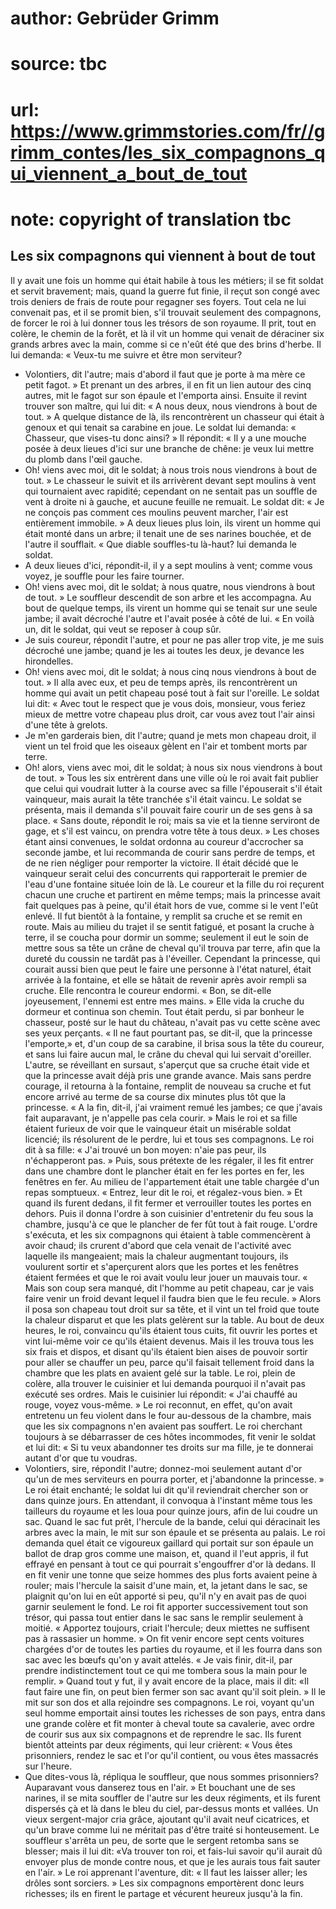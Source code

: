 # author: Gebrüder Grimm
# source: tbc
# url: https://www.grimmstories.com/fr//grimm_contes/les_six_compagnons_qui_viennent_a_bout_de_tout
# note: copyright of translation tbc

## Les six compagnons qui viennent à bout de tout 

Il y avait une fois un homme qui était habile à tous les métiers; il se
fit soldat et servit bravement; mais, quand la guerre fut finie, il
reçut son congé avec trois deniers de frais de route pour regagner ses
foyers. Tout cela ne lui convenait pas, et il se promit bien, s'il
trouvait seulement des compagnons, de forcer le roi à lui donner tous
les trésors de son royaume.
Il prit, tout en colère, le chemin de la forêt, et là il vit un homme
qui venait de déraciner six grands arbres avec la main, comme si ce
n'eût été que des brins d'herbe. Il lui demanda: « Veux-tu me suivre
et être mon serviteur?
- Volontiers, dit l'autre; mais d'abord il faut que je porte à ma mère
ce petit fagot. »
Et prenant un des arbres, il en fit un lien autour des cinq autres, mit
le fagot sur son épaule et l'emporta ainsi. Ensuite il revint trouver
son maître, qui lui dit: « A nous deux, nous viendrons à bout de tout.
»
A quelque distance de là, ils rencontrèrent un chasseur qui était à
genoux et qui tenait sa carabine en joue. Le soldat lui demanda: «
Chasseur, que vises-tu donc ainsi? »
Il répondit: « Il y a une mouche posée à deux lieues d'ici sur une
branche de chêne: je veux lui mettre du plomb dans l'œil gauche.
- Oh! viens avec moi, dit le soldat; à nous trois nous viendrons à bout
de tout. »
Le chasseur le suivit et ils arrivèrent devant sept moulins à vent qui
tournaient avec rapidité; cependant on ne sentait pas un souffle de vent
à droite ni à gauche, et aucune feuille ne remuait. Le soldat dit: « Je
ne conçois pas comment ces moulins peuvent marcher, l'air est
entièrement immobile. »
A deux lieues plus loin, ils virent un homme qui était monté dans un
arbre; il tenait une de ses narines bouchée, et de l'autre il
soufflait.
« Que diable souffles-tu là-haut? lui demanda le soldat.
- A deux lieues d'ici, répondit-il, il y a sept moulins à vent; comme
vous voyez, je souffle pour les faire tourner.
- Oh! viens avec moi, dit le soldat; à nous quatre, nous viendrons à
bout de tout. »
Le souffleur descendit de son arbre et les accompagna. Au bout de
quelque temps, ils virent un homme qui se tenait sur une seule jambe; il
avait décroché l'autre et l'avait posée à côté de lui.
« En voilà un, dit le soldat, qui veut se reposer à coup sûr.
- Je suis coureur, répondit l'autre, et pour ne pas aller trop vite, je
me suis décroché une jambe; quand je les ai toutes les deux, je devance
les hirondelles.
- Oh! viens avec moi, dit le soldat; à nous cinq nous viendrons à bout
de tout. »
Il alla avec eux, et peu de temps après, ils rencontrèrent un homme qui
avait un petit chapeau posé tout à fait sur l'oreille. Le soldat lui
dit: « Avec tout le respect que je vous dois, monsieur, vous feriez
mieux de mettre votre chapeau plus droit, car vous avez tout l'air
ainsi d'une tête à grelots.
- Je m'en garderais bien, dit l'autre; quand je mets mon chapeau
droit, il vient un tel froid que les oiseaux gèlent en l'air et tombent
morts par terre.
- Oh! alors, viens avec moi, dit le soldat; à nous six nous viendrons à
bout de tout. »
Tous les six entrèrent dans une ville où le roi avait fait publier que
celui qui voudrait lutter à la course avec sa fille l'épouserait s'il
était vainqueur, mais aurait la tête tranchée s'il était vaincu. Le
soldat se présenta, mais il demanda s'il pouvait faire courir un de ses
gens à sa place. « Sans doute, répondit le roi; mais sa vie et la tienne
serviront de gage, et s'il est vaincu, on prendra votre tête à tous
deux. »
Les choses étant ainsi convenues, le soldat ordonna au coureur
d'accrocher sa seconde jambe, et lui recommanda de courir sans perdre
de temps, et de ne rien négliger pour remporter la victoire. Il était
décidé que le vainqueur serait celui des concurrents qui rapporterait le
premier de l'eau d'une fontaine située loin de là.
Le coureur et la fille du roi reçurent chacun une cruche et partirent en
même temps; mais la princesse avait fait quelques pas à peine, qu'il
était hors de vue, comme si le vent l'eût enlevé. Il fut bientôt à la
fontaine, y remplit sa cruche et se remit en route. Mais au milieu du
trajet il se sentit fatigué, et posant la cruche à terre, il se coucha
pour dormir un somme; seulement il eut le soin de mettre sous sa tête un
crâne de cheval qu'il trouva par terre, afin que la dureté du coussin
ne tardât pas à l'éveiller.
Cependant la princesse, qui courait aussi bien que peut le faire une
personne à l'état naturel, était arrivée à la fontaine, et elle se
hâtait de revenir après avoir rempli sa cruche. Elle rencontra le
coureur endormi. « Bon, se dit-elle joyeusement, l'ennemi est entre mes
mains. » Elle vida la cruche du dormeur et continua son chemin.
Tout était perdu, si par bonheur le chasseur, posté sur le haut du
château, n'avait pas vu cette scène avec ses yeux perçants. « Il ne
faut pourtant pas, se dit-il, que la princesse l'emporte,» et, d'un
coup de sa carabine, il brisa sous la tête du coureur, et sans lui faire
aucun mal, le crâne du cheval qui lui servait d'oreiller. L'autre, se
réveillant en sursaut, s'aperçut que sa cruche était vide et que la
princesse avait déjà pris une grande avance. Mais sans perdre courage,
il retourna à la fontaine, remplit de nouveau sa cruche et fut encore
arrivé au terme de sa course dix minutes plus tôt que la princesse. « A
la fin, dit-il, j'ai vraiment remué les jambes; ce que j'avais fait
auparavant, je n'appelle pas cela courir. »
Mais le roi et sa fille étaient furieux de voir que le vainqueur était
un misérable soldat licencié; ils résolurent de le perdre, lui et tous
ses compagnons. Le roi dit à sa fille: « J'ai trouvé un bon moyen:
n'aie pas peur, ils n'échapperont pas. » Puis, sous prétexte de les
régaler, il les fit entrer dans une chambre dont le plancher était en
fer les portes en fer, les fenêtres en fer.
Au milieu de l'appartement était une table chargée d'un repas
somptueux. « Entrez, leur dit le roi, et régalez-vous bien. » Et quand
ils furent dedans, il fit fermer et verrouiller toutes les portes en
dehors. Puis il donna l'ordre à son cuisinier d'entretenir du feu sous
la chambre, jusqu'à ce que le plancher de fer fût tout à fait rouge.
L'ordre s'exécuta, et les six compagnons qui étaient à table
commencèrent à avoir chaud; ils crurent d'abord que cela venait de
l'activité avec laquelle ils mangeaient; mais la chaleur augmentant
toujours, ils voulurent sortir et s'aperçurent alors que les portes et
les fenêtres étaient fermées et que le roi avait voulu leur jouer un
mauvais tour. « Mais son coup sera manqué, dit l'homme au petit
chapeau, car je vais faire venir un froid devant lequel il faudra bien
que le feu recule. » Alors il posa son chapeau tout droit sur sa tête,
et il vint un tel froid que toute la chaleur disparut et que les plats
gelèrent sur la table.
Au bout de deux heures, le roi, convaincu qu'ils étaient tous cuits,
fit ouvrir les portes et vint lui-même voir ce qu'ils étaient devenus.
Mais il les trouva tous les six frais et dispos, et disant qu'ils
étaient bien aises de pouvoir sortir pour aller se chauffer un peu,
parce qu'il faisait tellement froid dans la chambre que les plats en
avaient gelé sur la table. Le roi, plein de colère, alla trouver le
cuisinier et lui demanda pourquoi il n'avait pas exécuté ses ordres.
Mais le cuisinier lui répondit: « J'ai chauffé au rouge, voyez
vous-même. » Le roi reconnut, en effet, qu'on avait entretenu un feu
violent dans le four au-dessous de la chambre, mais que les six
compagnons n'en avaient pas souffert.
Le roi cherchant toujours à se débarrasser de ces hôtes incommodes, fit
venir le soldat et lui dit: « Si tu veux abandonner tes droits sur ma
fille, je te donnerai autant d'or que tu voudras.
- Volontiers, sire, répondit l'autre; donnez-moi seulement autant d'or
qu'un de mes serviteurs en pourra porter, et j'abandonne la princesse.
»
Le roi était enchanté; le soldat lui dit qu'il reviendrait chercher son
or dans quinze jours. En attendant, il convoqua à l'instant même tous
les tailleurs du royaume et les loua pour quinze jours, afin de lui
coudre un sac. Quand le sac fut prêt, l'hercule de la bande, celui qui
déracinait les arbres avec la main, le mit sur son épaule et se présenta
au palais. Le roi demanda quel était ce vigoureux gaillard qui portait
sur son épaule un ballot de drap gros comme une maison, et, quand il
l'eut appris, il fut effrayé en pensant à tout ce qui pourrait
s'engouffrer d'or là dedans. Il en fit venir une tonne que seize
hommes des plus forts avaient peine à rouler; mais l'hercule la saisit
d'une main, et, la jetant dans le sac, se plaignit qu'on lui en eût
apporté si peu, qu'il n'y en avait pas de quoi garnir seulement le
fond. Le roi fit apporter successivement tout son trésor, qui passa tout
entier dans le sac sans le remplir seulement à moitié. « Apportez
toujours, criait l'hercule; deux miettes ne suffisent pas à rassasier
un homme. » On fit venir encore sept cents voitures chargées d'or de
toutes les parties du royaume, et il les fourra dans son sac avec les
bœufs qu'on y avait attelés. « Je vais finir, dit-il, par prendre
indistinctement tout ce qui me tombera sous la main pour le remplir. »
Quand tout y fut, il y avait encore de la place, mais il dit: «Il faut
faire une fin, on peut bien fermer son sac avant qu'il soit plein. » Il
le mit sur son dos et alla rejoindre ses compagnons.
Le roi, voyant qu'un seul homme emportait ainsi toutes les richesses de
son pays, entra dans une grande colère et fit monter à cheval toute sa
cavalerie, avec ordre de courir sus aux six compagnons et de reprendre
le sac. Ils furent bientôt atteints par deux régiments, qui leur
crièrent: « Vous êtes prisonniers, rendez le sac et l'or qu'il
contient, ou vous êtes massacrés sur l'heure.
- Que dites-vous là, répliqua le souffleur, que nous sommes prisonniers?
Auparavant vous danserez tous en l'air. »
Et bouchant une de ses narines, il se mita souffler de l'autre sur les
deux régiments, et ils furent dispersés çà et là dans le bleu du ciel,
par-dessus monts et vallées. Un vieux sergent-major cria grâce, ajoutant
qu'il avait neuf cicatrices, et qu'un brave comme lui ne méritait pas
d'être traité si honteusement. Le souffleur s'arrêta un peu, de sorte
que le sergent retomba sans se blesser; mais il lui dit: «Va trouver ton
roi, et fais-lui savoir qu'il aurait dû envoyer plus de monde contre
nous, et que je les aurais tous fait sauter en l'air. »
Le roi apprenant l'aventure, dit: « Il faut les laisser aller; les
drôles sont sorciers. » Les six compagnons emportèrent donc leurs
richesses; ils en firent le partage et vécurent heureux jusqu'à la fin.
